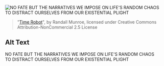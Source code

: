 ![NO FATE BUT THE NARRATIVES WE IMPOSE ON LIFE'S RANDOM CHAOS TO DISTRACT OURSELVES FROM OUR EXISTENTIAL PLIGHT](https://imgs.xkcd.com/comics/time_robot.png)
> "[Time Robot](https://xkcd.com/1177/)", by Randall Munroe, licensed under Creative Commons Attribution-NonCommercial 2.5 License

## Alt Text
NO FATE BUT THE NARRATIVES WE IMPOSE ON LIFE'S RANDOM CHAOS TO DISTRACT OURSELVES FROM OUR EXISTENTIAL PLIGHT
